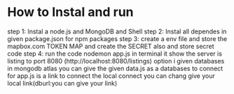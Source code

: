 # How to Instal and run
step 1: Instal a node.js and MongoDB and Shell 
step 2: Instal all dependes in given package.json for npm packages
step 3: create a env file and store the mapbox.com TOKEN  MAP and create the SECRET also and store secret code
step 4: run the code nodemon app.js in terminal it show the server is listing to port 8080
(http://localhost:8080/listings)
 option
 i given databases in mongodb atlas you can give the given data.js as a databases to connect for app.js is a link to connect the local connect you can chang give your local link(dburl:you can give your link)
